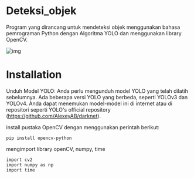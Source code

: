 # Deteksi_objek
Program yang dirancang untuk mendeteksi objek menggunakan bahasa pemrograman Python dengan Algoritma YOLO dan menggunakan library OpenCV.

![img]("asset/objekdeteksigambar.png")

# Installation
Unduh Model YOLO: Anda perlu mengunduh model YOLO yang telah dilatih sebelumnya. Ada beberapa versi YOLO yang berbeda, seperti YOLOv3 dan YOLOv4. Anda dapat menemukan model-model ini di internet atau di repositori seperti YOLO's official repository (https://github.com/AlexeyAB/darknet).

install pustaka OpenCV dengan menggunakan perintah berikut:
```
pip install opencv-python
```
mengimport library openCV, numpy, time
```
import cv2
import numpy as np
import time
```

